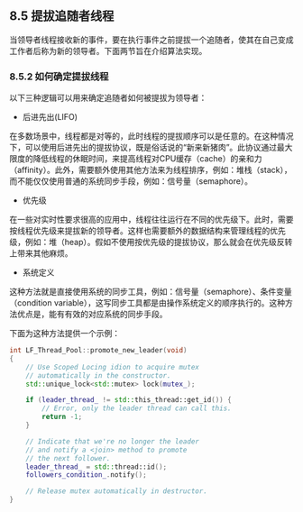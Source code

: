 
## 8.5 提拔追随者线程

当领导者线程接收新的事件，要在执行事件之前提拔一个追随者，使其在自己变成工作者后称为新的领导者。下面两节旨在介绍算法实现。

### 8.5.2 如何确定提拔线程

以下三种逻辑可以用来确定追随者如何被提拔为领导者：

 - 后进先出(LIFO)
 
在多数场景中，线程都是对等的，此时线程的提拔顺序可以是任意的。在这种情况下，可以使用后进先出的提拔协议，既是俗话说的“新来新猪肉”。此协议通过最大限度的降低线程的休眠时间，来提高线程对CPU缓存（cache）的亲和力（affinity）。此外，需要额外使用其他方法来为线程排序，例如：堆栈（stack），而不能仅仅使用普通的系统同步手段，例如：信号量（semaphore）。

 - 优先级

在一些对实时性要求很高的应用中，线程往往运行在不同的优先级下。此时，需要按线程优先级来提拔新的领导者。这样也需要额外的数据结构来管理线程的优先级，例如：堆（heap）。假如不使用按优先级的提拔协议，那么就会在优先级反转上带来其他麻烦。


 - 系统定义

这种方法就是直接使用系统的同步工具，例如：信号量（semaphore）、条件变量（condition variable），这写同步工具都是由操作系统定义的顺序执行的。这种方法优点是，能有有效的对应系统的同步手段。

下面为这种方法提供一个示例：

```c++
int LF_Thread_Pool::promote_new_leader(void)
{
    // Use Scoped Locing idion to acquire mutex
    // automatically in the constructor.
    std::unique_lock<std::mutex> lock(mutex_);

    if (leader_thread_ != std::this_thread::get_id()) {
        // Error, only the leader thread can call this.
        return -1;
    }

    // Indicate that we're no longer the leader
    // and notify a <join> method to promote
    // the next follower.
    leader_thread_ = std::thread::id();
    followers_condition_.notify();

    // Release mutex automatically in destructor.
}
```
